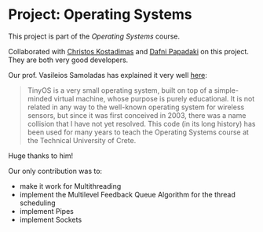 # Project: Operating Systems

This project is part of the *Operating Systems* course.

Collaborated with [Christos Kostadimas](https://github.com/kChristos1) and [Dafni Papadaki](https://www.linkedin.com/in/dafni-papadaki-605597266/) on this project.
They are both very good developers.

Our prof. Vasileios Samoladas has explained it very well [here](https://github.com/vsamtuc/tinyos3):

> TinyOS is a very small operating system, built on top of a simple-minded virtual machine, whose purpose is purely educational. It is not related in any way to the well-known operating system for wireless sensors, but since it was first conceived in 2003, there was a name collision that I have not yet resolved. This code (in its long history) has been used for many years to teach the Operating Systems course at the Technical University of Crete.

Huge thanks to him!

Our only contribution was to:
- make it work for Multithreading
- implement the Multilevel Feedback Queue Algorithm for the thread scheduling
- implement Pipes
- implement Sockets
